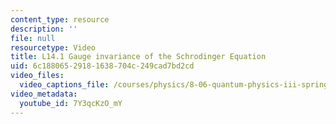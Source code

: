 ```yaml
---
content_type: resource
description: ''
file: null
resourcetype: Video
title: L14.1 Gauge invariance of the Schrodinger Equation
uid: 6c188065-2918-1638-704c-249cad7bd2cd
video_files:
  video_captions_file: /courses/physics/8-06-quantum-physics-iii-spring-2018/video-lectures/time-dependent-perturbation-theory/L14-1/7Y3qcKzO_mY.vtt
video_metadata:
  youtube_id: 7Y3qcKzO_mY
---
```

